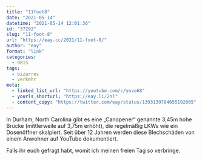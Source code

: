 ```yaml
---
title: "11foot8"
date: "2021-05-14"
datetime: "2021-05-14 12:01:36"
id: "37292"
slug: "11-foot-8"
url: "https://eay.cc/2021/11-foot-8/"
author: "eay"
format: "link"
categories:
  - 0815
tags:
  - bizarres
  - verkehr
meta:
  - linked_list_url: "https://youtube.com/c/yovo68"
  - yourls_shorturl: "https://eay.li/2nl"
  - content_copy: "https://twitter.com/eay/status/1393139784655192065"
---
```


In Durham, North Carolina gibt es eine „Canopener“ genannte 3,45m hohe Brücke (mittlerweile auf 3,75m erhöht), die regelmäßig LKWs wie ein Dosenöffner skalpiert. Seit über 12 Jahren werden diese Blechschäden von einem Anwohner auf YouTube dokumentiert.

Falls ihr euch gefragt habt, womit ich meinen freien Tag so verbringe.
